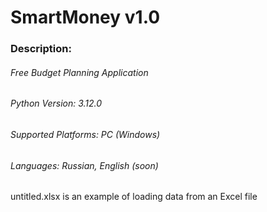 # SmartMoney v1.0
### **Description**:
###### Free Budget Planning Application
###### Python Version: 3.12.0
###### Supported Platforms: PC (Windows)
###### Languages: Russian, English (soon)
untitled.xlsx is an example of loading data from an Excel file
